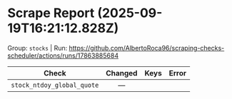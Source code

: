 # Scrape Report (2025-09-19T16:21:12.828Z)

Group: `stocks`  |  Run: https://github.com/AlbertoRoca96/scraping-checks-scheduler/actions/runs/17863885684

| Check | Changed | Keys | Error |
|---|:---:|:--|:--|
| `stock_ntdoy_global_quote` | — |  |  |
